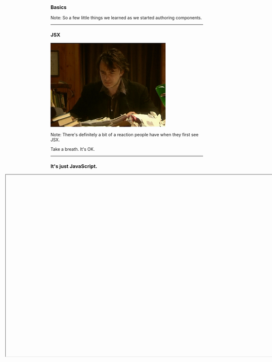 ### Basics

Note:
So a few little things we learned as we started authoring components.

---

### JSX
![jsx](../../images/jsx.gif)<!-- .element: class="fragment" width="600" -->

Note:
There's definitely a bit of a reaction people have when they first see JSX.

Take a breath. It's OK. 

---

### It's just JavaScript.
<iframe width="1280px" style="max-width: 1280px; margin-left: -150px;" height="600px" data-src="https://facebook.github.io/react/jsx-compiler.html" />  


Note:
It takes a bit of getting used to, but it makes a lot of sense.

The first thing we tried to do was figure out a way to extract the templates back out to a separate files, which is definitely doable, but misses one of the main benefits of a component based approach - a seperation of concerns is NOT the same as a separation of technologies and having the display logic and generation co-located makes for a much nicer development flow.


---

### Use `displayName`

---


![use-display-name](../../images/use-display-name.png)<!-- .element: width="800" -->

Note:
Use displayName. 

It's really helpfule when debugging. It's used in Chrome Inspector you saw before, and in the performance addon I'll show you in a bit.

 You get for free if you're defining components and assigning them to a named variable. 

---

### Don't Render to `body`

---


![dont-render-to-body](../../images/dont-render-to-body.png)<!-- .element: width="800" -->

Note:
Don't render to body. 

This our bootstrap script that kicks the app off. 

We used to render to body, thinking in made sense for React to manage the whole page, since it was a single page app.

But we also use Googles WebFont loader which likes to add lot's of classes to the body tag, so this didn't go so well.

---

### Props vs State

Note:
A common source of confusion for us initially was the diference between props and state.

This was something that tripped us up a bit when we first started writing components.

---

<a href="subl://open?url=file:///Users/vim/code/sketches/wdcnz-2015-react-tips-and-tricks/code-samples/props-vs-state.js"><img src="../../images/props-vs-state.png" style="margin-top: -60px; border: 0;" /></a>

Note:
It's useful to think of props as context — passed into a component, and immutable by that component.

If a component needs to persist some local data as part if it's life, we can store this as mutable state in the component. 

Here you can see that the projectId passed into the Add CollaboratorOverlay is a property - it's owned by the parent, and won't be changed by the Collaborator component.

But this component _will_ show a form with an email and message field, so it needs some state to track the values if these fields.

